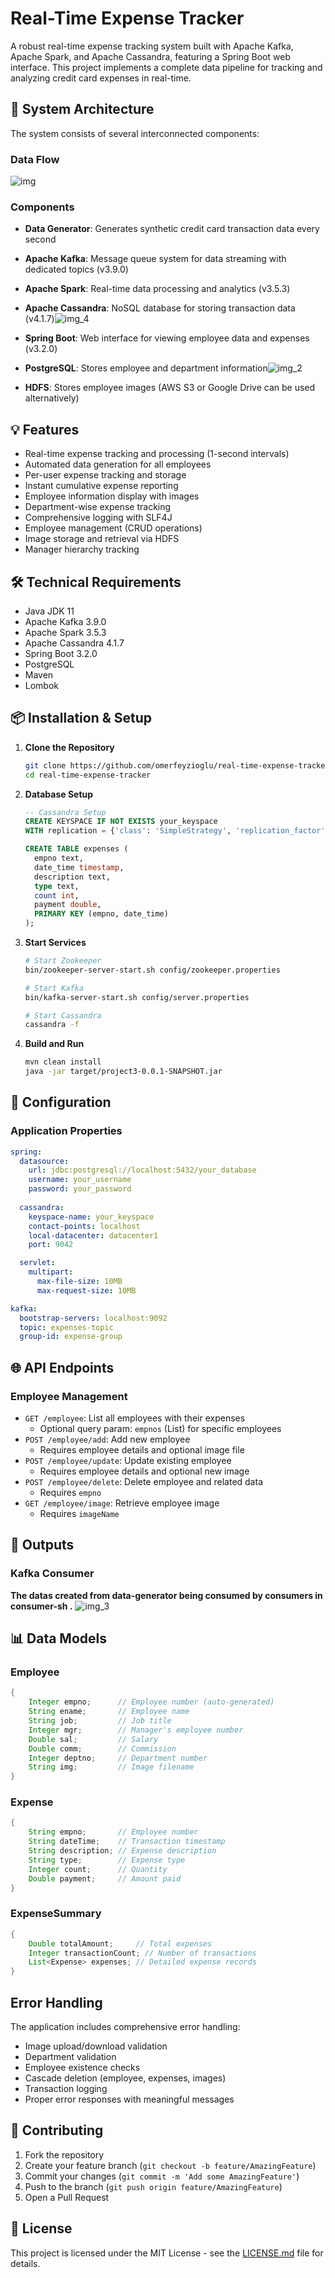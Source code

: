 # Real-Time Expense Tracker

A robust real-time expense tracking system built with Apache Kafka, Apache Spark, and Apache Cassandra, featuring a Spring Boot web interface. This project implements a complete data pipeline for tracking and analyzing credit card expenses in real-time.

## 🚀 System Architecture

The system consists of several interconnected components:
     
### Data Flow
![img](https://github.com/user-attachments/assets/c389b4c6-815a-4f88-81c1-87f32aff57d8)
### Components
- **Data Generator**: Generates synthetic credit card transaction data every second
- **Apache Kafka**: Message queue system for data streaming with dedicated topics (v3.9.0)
- **Apache Spark**: Real-time data processing and analytics (v3.5.3)
- **Apache Cassandra**: NoSQL database for storing transaction data (v4.1.7)![img_4](https://github.com/user-attachments/assets/95aa7b61-5da9-4cda-8fd5-ceb68ad00513)

- **Spring Boot**: Web interface for viewing employee data and expenses (v3.2.0)
- **PostgreSQL**: Stores employee and department information![img_2](https://github.com/user-attachments/assets/179974df-cb66-44f6-8924-f8a7596408e2)

- **HDFS**: Stores employee images (AWS S3 or Google Drive can be used alternatively)

## 💡 Features

- Real-time expense tracking and processing (1-second intervals)
- Automated data generation for all employees
- Per-user expense tracking and storage
- Instant cumulative expense reporting
- Employee information display with images
- Department-wise expense tracking
- Comprehensive logging with SLF4J
- Employee management (CRUD operations)
- Image storage and retrieval via HDFS
- Manager hierarchy tracking

## 🛠 Technical Requirements

- Java JDK 11
- Apache Kafka 3.9.0
- Apache Spark 3.5.3
- Apache Cassandra 4.1.7
- Spring Boot 3.2.0
- PostgreSQL
- Maven
- Lombok

## 📦 Installation & Setup

1. **Clone the Repository**
   ```bash
   git clone https://github.com/omerfeyzioglu/real-time-expense-tracker.git
   cd real-time-expense-tracker
   ```

2. **Database Setup**
   ```sql
   -- Cassandra Setup
   CREATE KEYSPACE IF NOT EXISTS your_keyspace 
   WITH replication = {'class': 'SimpleStrategy', 'replication_factor': 1};

   CREATE TABLE expenses (
     empno text,
     date_time timestamp,
     description text,
     type text,
     count int,
     payment double,
     PRIMARY KEY (empno, date_time)
   );
   ```

3. **Start Services**
   ```bash
   # Start Zookeeper
   bin/zookeeper-server-start.sh config/zookeeper.properties

   # Start Kafka
   bin/kafka-server-start.sh config/server.properties

   # Start Cassandra
   cassandra -f
   ```

4. **Build and Run**
   ```bash
   mvn clean install
   java -jar target/project3-0.0.1-SNAPSHOT.jar
   ```

## 🔧 Configuration

### Application Properties
```yaml
spring:
  datasource:
    url: jdbc:postgresql://localhost:5432/your_database
    username: your_username
    password: your_password
  
  cassandra:
    keyspace-name: your_keyspace
    contact-points: localhost
    local-datacenter: datacenter1
    port: 9042

  servlet:
    multipart:
      max-file-size: 10MB
      max-request-size: 10MB

kafka:
  bootstrap-servers: localhost:9092
  topic: expenses-topic
  group-id: expense-group
```

## 🌐 API Endpoints

### Employee Management
- `GET /employee`: List all employees with their expenses
  - Optional query param: `empnos` (List<Integer>) for specific employees
- `POST /employee/add`: Add new employee
  - Requires employee details and optional image file
- `POST /employee/update`: Update existing employee
  - Requires employee details and optional new image
- `POST /employee/delete`: Delete employee and related data
  - Requires `empno`
- `GET /employee/image`: Retrieve employee image
  - Requires `imageName`

## 📝 Outputs
### Kafka Consumer 
 **The datas created from data-generator being consumed by consumers in consumer-sh .**
![img_3](https://github.com/user-attachments/assets/f96b4f1a-cb32-4367-ad50-a902bea38841)


## 📊 Data Models

### Employee
```java
{
    Integer empno;      // Employee number (auto-generated)
    String ename;       // Employee name
    String job;         // Job title
    Integer mgr;        // Manager's employee number
    Double sal;         // Salary
    Double comm;        // Commission
    Integer deptno;     // Department number
    String img;         // Image filename
}
```

### Expense
```java
{
    String empno;       // Employee number
    String dateTime;    // Transaction timestamp
    String description; // Expense description
    String type;        // Expense type
    Integer count;      // Quantity
    Double payment;     // Amount paid
}
```

### ExpenseSummary
```java
{
    Double totalAmount;     // Total expenses
    Integer transactionCount; // Number of transactions
    List<Expense> expenses; // Detailed expense records
}
```

## Error Handling

The application includes comprehensive error handling:
- Image upload/download validation
- Department validation
- Employee existence checks
- Cascade deletion (employee, expenses, images)
- Transaction logging
- Proper error responses with meaningful messages

## 👥 Contributing

1. Fork the repository
2. Create your feature branch (`git checkout -b feature/AmazingFeature`)
3. Commit your changes (`git commit -m 'Add some AmazingFeature'`)
4. Push to the branch (`git push origin feature/AmazingFeature`)
5. Open a Pull Request

## 📝 License

This project is licensed under the MIT License - see the [LICENSE.md](LICENSE.md) file for details.


